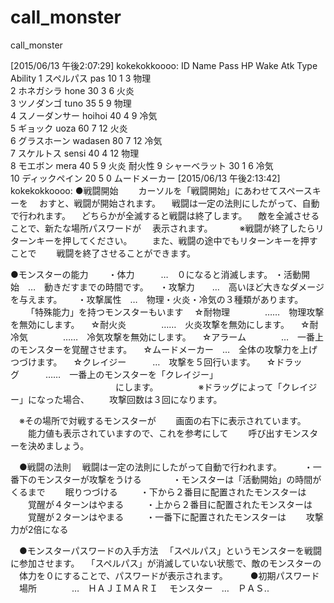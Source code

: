 # call_monster
call_monster


[2015/06/13 午後2:07:29] kokekokkoooo: ID	Name	Pass	HP	Wake	Atk	Type	Ability
1	スペルパス	pas	10	1	3	物理	
2	ホネガシラ	hone	30	3	6	火炎	
3	ツノダンゴ	tuno	35	5	9	物理	
4	スノーダンサー	hoihoi	40	4	9	冷気	
5	ギョック	uoza	60	7	12	火炎	
6	グラスホーン	wadasen	80	7	12	冷気	
7	スケルトス	sensi	40	4	12	物理	
8	モエボン	mera	40	5	9	火炎	耐火性
9	シャーベラット		30	1	6	冷気	
10	ディックペイン		20	5	0		ムードメーカー
[2015/06/13 午後2:13:42] kokekokkoooo: ●戦闘開始　
　カーソルを「戦闘開始」にあわせてスペースキーを
　おすと、戦闘が開始されます。
　戦闘は一定の法則にしたがって、自動で行われます。
　どちらかが全滅すると戦闘は終了します。
　敵を全滅させることで、新たな場所パスワードが
　表示されます。　
　
　※戦闘が終了したらリターンキーを押してください。
　　また、戦闘の途中でもリターンキーを押すことで
　　戦闘を終了させることができます。


  ●モンスターの能力　
　・体力　　　…　０になると消滅します。
  ・活動開始　…　動きだすまでの時間です。
　・攻撃力　　…　高いほど大きなダメージを与えます。　
　・攻撃属性　…　物理・火炎・冷気の３種類があります。
　
　「特殊能力」を持つモンスターもいます
　☆耐物理　　　　……　物理攻撃を無効にします。
　☆耐火炎　　　　……　火炎攻撃を無効にします。
　☆耐冷気　　　　……　冷気攻撃を無効にします。
　☆アラーム　　　　…　一番上のモンスターを覚醒させます。
　☆ムードメーカー　…　全体の攻撃力を上げつづけます。
　☆クレイジー　　　…　攻撃を５回行います。
　☆ドラッグ　　　……　一番上のモンスターを「クレイジー」
　　　　　　　　　　　　にします。
　　　
　※ドラッグによって「クレイジー」になった場合、
　　攻撃回数は３回になります。

　※その場所で対戦するモンスターが
　　画面の右下に表示されています。
　　能力値も表示されていますので、これを参考にして
　　呼び出すモンスターを決めましょう。
　  

　●戦闘の法則
　戦闘は一定の法則にしたがって自動で行われます。
　
　・一番下のモンスターが攻撃をうける　
　
　・モンスターは「活動開始」の時間がくるまで
　　眠りつづける
　
　・下から２番目に配置されたモンスターは
　　覚醒が４ターンはやまる
　
　・上から２番目に配置されたモンスターは
　　覚醒が２ターンはやまる
　
　・一番下に配置されたモンスターは
　　攻撃力が2倍になる


　●モンスターパスワードの入手方法
　「スペルパス」というモンスターを戦闘に参加させます。
　「スペルパス」が消滅していない状態で、敵のモンスターの
　体力を０にすることで、パスワードが表示されます。
　
　●初期パスワード 
　場所　　　　…　ＨＡＪＩＭＡＲＩ
　モンスター　…　ＰＡＳ..
